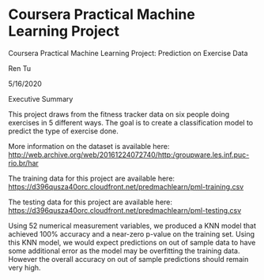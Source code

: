 # Coursera Practical Machine Learning Project
Coursera Practical Machine Learning Project: Prediction on Exercise Data

Ren Tu

5/16/2020

Executive Summary

This project draws from the fitness tracker data on six people doing exercises in 5 different ways. The goal is to create a classification model to predict the type of exercise done.

More information on the dataset is available here: http://web.archive.org/web/20161224072740/http:/groupware.les.inf.puc-rio.br/har

The training data for this project are available here: https://d396qusza40orc.cloudfront.net/predmachlearn/pml-training.csv

The testing data for this project are available here: https://d396qusza40orc.cloudfront.net/predmachlearn/pml-testing.csv

Using 52 numerical measurement variables, we produced a KNN model that achieved 100% accuracy and a near-zero p-value on the training set. Using this KNN model, we would expect predictions on out of sample data to have some additional error as the model may be overfitting the training data. However the overall accuracy on out of sample predictions should remain very high.
